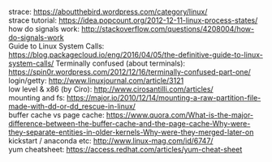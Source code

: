 strace: https://aboutthebird.wordpress.com/category/linux/  
strace tutorial: https://idea.popcount.org/2012-12-11-linux-process-states/  
how do signals work: http://stackoverflow.com/questions/4208004/how-do-signals-work  
Guide to Linux System Calls: https://blog.packagecloud.io/eng/2016/04/05/the-definitive-guide-to-linux-system-calls/
Terminally confused (about terminals): https://spin0r.wordpress.com/2012/12/16/terminally-confused-part-one/  
login/getty: http://www.linuxjournal.com/article/3121  
low level & x86 (by Ciro): http://www.cirosantilli.com/articles/  
mounting and fs: https://major.io/2010/12/14/mounting-a-raw-partition-file-made-with-dd-or-dd_rescue-in-linux/   
buffer cache vs page cache: https://www.quora.com/What-is-the-major-difference-between-the-buffer-cache-and-the-page-cache-Why-were-they-separate-entities-in-older-kernels-Why-were-they-merged-later-on  
kickstart / anaconda etc: http://www.linux-mag.com/id/6747/  
yum cheatsheet: https://access.redhat.com/articles/yum-cheat-sheet  
